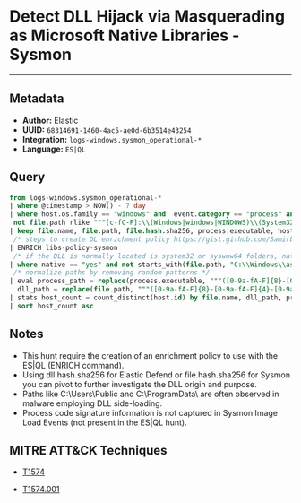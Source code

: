 # Detect DLL Hijack via Masquerading as Microsoft Native Libraries - Sysmon

---

## Metadata

- **Author:** Elastic
- **UUID:** `68314691-1460-4ac5-ae0d-6b3514e43254`
- **Integration:** `logs-windows.sysmon_operational-*`
- **Language:** `ES|QL`

## Query

```sql
from logs-windows.sysmon_operational-* 
| where @timestamp > NOW() - 7 day
| where host.os.family == "windows" and  event.category == "process" and event.action == "Image loaded" and file.code_signature.status != "Valid" and 
 not file.path rlike """[c-fC-F]:\\(Windows|windows|WINDOWS)\\(System32|SysWOW64|system32|syswow64)\\[a-zA-Z0-9_]+.dll""" 
| keep file.name, file.path, file.hash.sha256, process.executable, host.id
 /* steps to create DL enrichment policy https://gist.github.com/Samirbous/9f9c3237a0ada745e71cc2ba3425311c - just replace dll by file */
| ENRICH libs-policy-sysmon 
 /* if the DLL is normally located is system32 or syswow64 folders, native tag will be equal to yes */
| where native == "yes" and not starts_with(file.path, "C:\\Windows\\assembly\\NativeImages") 
 /* normalize paths by removing random patterns */
| eval process_path = replace(process.executable, """([0-9a-fA-F]{8}-[0-9a-fA-F]{4}-[0-9a-fA-F]{4}-[0-9a-fA-F]{4}-[0-9a-fA-F]{12}|ns[a-z][A-Z0-9]{3,4}\.tmp|DX[A-Z0-9]{3,4}\.tmp|7z[A-Z0-9]{3,5}\.tmp|[0-9\.\-\_]{3,})""", ""), 
  dll_path = replace(file.path, """([0-9a-fA-F]{8}-[0-9a-fA-F]{4}-[0-9a-fA-F]{4}-[0-9a-fA-F]{4}-[0-9a-fA-F]{12}|ns[a-z][A-Z0-9]{3,4}\.tmp|DX[A-Z0-9]{3,4}\.tmp|7z[A-Z0-9]{3,5}\.tmp|[0-9\.\-\_]{3,})""", "") 
| stats host_count = count_distinct(host.id) by file.name, dll_path, process_path, file.hash.sha256 
| sort host_count asc
```

## Notes

- This hunt require the creation of an enrichment policy to use with the ES|QL (ENRICH command).
- Using dll.hash.sha256 for Elastic Defend or file.hash.sha256 for Sysmon you can pivot to further investigate the DLL origin and purpose.
- Paths like C:\Users\Public and C:\ProgramData\ are often observed in malware employing DLL side-loading.
- Process code signature information is not captured in Sysmon Image Load Events (not present in the ES|QL hunt).
## MITRE ATT&CK Techniques

- [T1574](https://attack.mitre.org/techniques//T1574)

- [T1574.001](https://attack.mitre.org/techniques//T1574/001)
